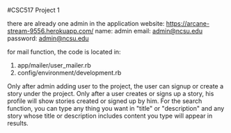 #CSC517 Project 1

there are already one admin in the application
website: https://arcane-stream-9556.herokuapp.com/
name: admin
email: admin@ncsu.edu
password: admin@ncsu.edu

for mail function, the code is located in:
1. app/mailer/user_mailer.rb
2. config/environment/development.rb

Only after admin adding user to the project, the user can signup or create a story under the project.
Only after a user creates or signs up a story, his profile will show stories created or signed up by him.
For the search function, you can type any thing you want in "title" or "description" and any story whose title or description includes content you type will appear in results. 
